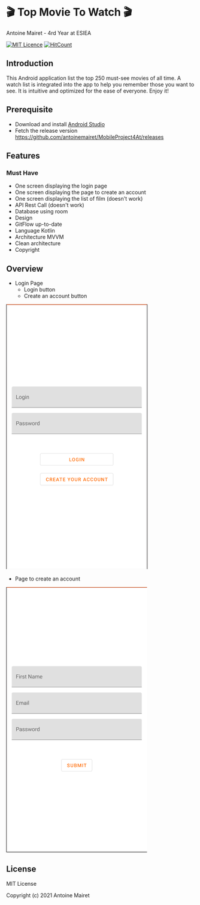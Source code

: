 # :clapper: Top Movie To Watch :clapper:
Antoine Mairet - 4rd Year at ESIEA 

[![MIT Licence](https://badges.frapsoft.com/os/mit/mit.svg?v=103)](https://opensource.org/licenses/mit-license.php)
[![HitCount](http://hits.dwyl.com/antoinemairet/MobileProject.svg)](http://hits.dwyl.com/antoinemairet/MobileProject)


## Introduction

This Android application list the top 250 must-see movies of all time. A watch list is integrated into the app to help 
you remember those you want to see. It is intuitive and optimized for the ease of everyone. Enjoy it!

## Prerequisite

* Download and install [Android Studio](https://developer.android.com/studio/)
* Fetch the release version https://github.com/antoinemairet/MobileProject4At/releases

## Features

### Must Have
* One screen displaying the login page
* One screen displaying the page to create an account
* One screen displaying the list of film (doesn't work)
* API Rest Call (doesn't work)
* Database using room
* Design
* GitFlow up-to-date
* Language Kotlin
* Architecture MVVM
* Clean architecture
* Copyright
  
## Overview
* Login Page
  * Login button
  * Create an account button
  
![alt text](https://github.com/antoinemairet/MobileProject4At/blob/main/ImageReadMe/login.PNG?raw=true)

* Page to create an account

![alt text](https://github.com/antoinemairet/MobileProject4At/blob/main/ImageReadMe/create.PNG?raw=true)


## License

MIT License

Copyright (c) 2021 Antoine Mairet
